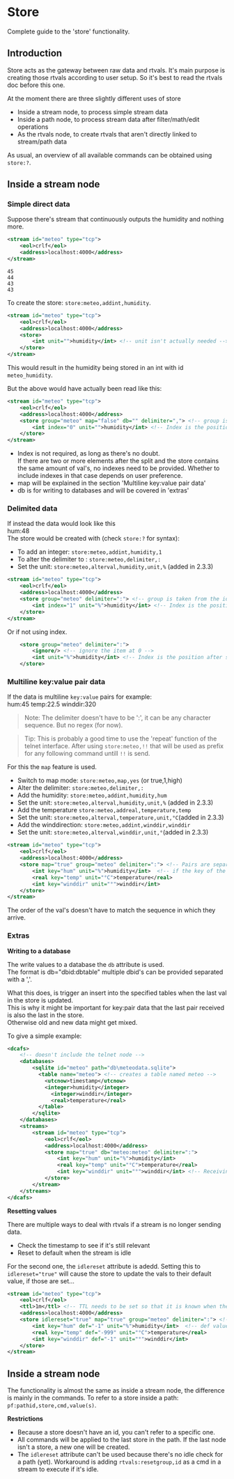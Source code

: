 # Store

Complete guide to the 'store' functionality.

## Introduction

Store acts as the gateway between raw data and rtvals. It's main purpose is creating those rtvals according to 
user setup. So it's best to read the rtvals doc before this one. 

At the moment there are three slightly different uses of store
- Inside a stream node, to process simple stream data
- Inside a path node, to process stream data after filter/math/edit operations
- As the rtvals node, to create rtvals that aren't directly linked to stream/path data

As usual, an overview of all available commands can be obtained using `store:?`.

## Inside a stream node

### Simple direct data
Suppose there's stream that continuously outputs the humidity and nothing more.  
```xml
<stream id="meteo" type="tcp">
    <eol>crlf</eol>
    <address>localhost:4000</address>
</stream>
```
````
45
44
43
43
````
To create the store: `store:meteo,addint,humidity`. 
```xml
<stream id="meteo" type="tcp">
    <eol>crlf</eol>
    <address>localhost:4000</address>
    <store>
        <int unit="">humidity</int> <!-- unit isn't actually needed -->
    </store>
</stream>
```
This would result in the humidity being stored in an int with id `meteo_humidity`.

But the above would have actually been read like this:
```xml
<stream id="meteo" type="tcp">
    <eol>crlf</eol>
    <address>localhost:4000</address>
    <store group="meteo" map="false" db="" delimiter=","> <!-- group is taken from the id of the stream, ',' is the default delimiter -->
        <int index="0" unit="">humidity</int> <!-- Index is the position after split on the delimiter -->
    </store>
</stream>
```
* Index is not required, as long as there's no doubt.  
If there are two or more elements after the split and the store contains the same amount of val's, no indexes need to be provided.
Whether to include indexes in that case depends on user preference.
* map will be explained in the section 'Multiline key:value pair data'
* db is for writing to databases and will be covered in 'extras'

### Delimited data

If instead the data would look like this  
hum:48  
The store would be created with (check `store:?` for syntax):

* To add an integer: `store:meteo,addint,humidity,1`  
* To alter the delimiter to : `store:meteo,delimiter,:`
* Set the unit: `store:meteo,alterval,humidity,unit,%` (added in 2.3.3)

```xml
<stream id="meteo" type="tcp">
    <eol>crlf</eol>
    <address>localhost:4000</address>
    <store group="meteo" delimiter=":"> <!-- group is taken from the id of the stream, ',' is the default delimiter -->
        <int index="1" unit="%">humidity</int> <!-- Index is the position after split on the delimiter -->
    </store>
</stream>
```
Or if not using index.
````xml
    <store group="meteo" delimiter=":">
        <ignore/> <!-- ignore the item at 0 -->
        <int unit="%">humidity</int> <!-- Index is the position after split on the delimiter -->
    </store>
````
### Multiline key:value pair data

If the data is multiline `key:value` pairs for example:  
hum:45
temp:22.5
winddir:320

> Note: The delimiter doesn't have to be ':', it can be any character sequence. But no regex (for now).

> Tip: This is probably a good time to use the 'repeat' function of the telnet interface. After using `store:meteo,!!`
> that will be used as prefix for any following command untill `!!` is send.

For this the `map` feature is used.
* Switch to map mode: `store:meteo,map,yes` (or true,1,high)
* Alter the delimiter: `store:meteo,delimiter,:`
* Add the humidity: `store:meteo,addint,humidity,hum`
* Set the unit: `store:meteo,alterval,humidity,unit,%` (added in 2.3.3)
* Add the temperature `store:meteo,addreal,temperature,temp`
* Set the unit: `store:meteo,alterval,temperature,unit,°C`(added in 2.3.3)
* Add the winddirection: `store:meteo,addint,winddir,winddir`
* Set the unit: `store:meteo,alterval,winddir,unit,°`(added in 2.3.3)

```xml
<stream id="meteo" type="tcp">
    <eol>crlf</eol>
    <address>localhost:4000</address>
    <store map="true" group="meteo" delimiter=":"> <!-- Pairs are separated with ':' -->
        <int key="hum" unit="%">humidity</int>  <!-- if the key of the pair is hum, store the value in humidity -->
        <real key="temp" unit="°C">temperature</real>
        <int key="winddir" unit="°">winddir</int>
    </store>
</stream>
```
The order of the val's doesn't have to match the sequence in which they arrive.

### Extras

**Writing to a database**

The write values to a database the `db` attribute is used.  
The format is db="dbid:dbtable" multiple dbid's can be provided separated with a ','.

What this does, is trigger an insert into the specified tables when the last val in the store is updated.  
This is why it might be important for key:pair data that the last pair received is also the last in the store.  
Otherwise old and new data might get mixed.

To give a simple example:
````xml
<dcafs>
    <!-- doesn't include the telnet node -->
    <databases>
        <sqlite id="meteo" path="db\meteodata.sqlite">
          <table name="meteo"> <!-- creates a table named meteo -->
            <utcnow>timestamp</utcnow>
            <integer>humidity</integer>
              <integer>winddir</integer>
              <real>temperature</real>
          </table>
        </sqlite>
    </databases>
    <streams>
        <stream id="meteo" type="tcp">
            <eol>crlf</eol>
            <address>localhost:4000</address>
            <store map="true" db="meteo:meteo" delimiter=":"> 
                <int key="hum" unit="%">humidity</int> 
                <real key="temp" unit="°C">temperature</real>
                <int key="winddir" unit="°">winddir</int> <!-- Receiving this key will trigger the table insert -->
            </store>
        </stream>
    </streams>
</dcafs>
````
**Resetting values**

There are multiple ways to deal with rtvals if a stream is no longer sending data.
- Check the timestamp to see if it's still relevant
- Reset to default when the stream is idle

For the second one, the `idlereset` attribute is adedd. Setting this to `idlereset="true"` will cause the store to 
update the vals to their default value, if those are set...

````xml
<stream id="meteo" type="tcp">
    <eol>crlf</eol>
    <ttl>1m</ttl> <!-- TTL needs to be set so that it is known when the stream is idle -->
    <address>localhost:4000</address>
    <store idlereset="true" map="true" group="meteo" delimiter=":"> <!-- idlereset to true -->
        <int key="hum" def="-1" unit="%">humidity</int>  <!-- def value filled in -->
        <real key="temp" def="-999" unit="°C">temperature</real>
        <int key="winddir" def="-1" unit="°">winddir</int>
    </store>
</stream>
````

## Inside a stream node

The functionality is almost the same as inside a stream node, the difference is mainly in the commands.
To refer to a store inside a path: `pf:pathid,store,cmd,value(s)`.  

**Restrictions**
- Because a store doesn't have an id, you can't refer to a specific one.
- All commands will be applied to the last store in the path. If the last node isn't a store, a new one will be created.
- The `idlereset` attribute can't be used because there's no idle check for a path (yet). Workaround is adding 
  `rtvals:resetgroup,id` as a cmd in a stream to execute if it's idle. 